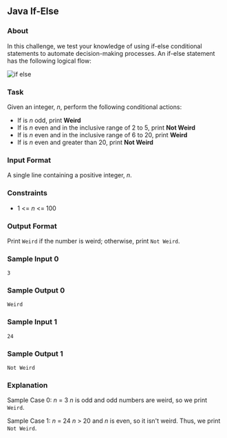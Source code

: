 ## Java If-Else

### About

In this challenge, we test your knowledge of using if-else conditional statements to automate decision-making processes.
An if-else statement has the following logical flow:

![if else](https://user-images.githubusercontent.com/122201501/226377496-a9088260-dc2e-4b6a-8b59-846747d69de7.png)

### Task

Given an integer, <i>n</i>, perform the following conditional actions:

<ul>
<li>If is <i>n</i> odd, print <b>Weird</b></li>
<li>If is <i>n</i> even and in the inclusive range of 2 to 5, print <b>Not Weird</b></li>
<li>If is <i>n</i> even and in the inclusive range of 6 to 20, print <b>Weird</b></li>
<li>If is <i>n</i> even and greater than 20, print <b>Not Weird</b></li>
</ul>

### Input Format

A single line containing a positive integer, <i>n</i>.

### Constraints

<ul>
<li>1 <= <i>n</i> <= 100</li>
</ul>

### Output Format

Print ```Weird``` if the number is weird; otherwise, print ```Not Weird```.

### Sample Input 0

```
3
```

### Sample Output 0

```
Weird
```

### Sample Input 1

```
24
```

### Sample Output 1

```
Not Weird
```

### Explanation

Sample Case 0: <i>n</i> = 3
<i>n</i> is odd and odd numbers are weird, so we print ```Weird```.

Sample Case 1: <i>n</i> = 24
<i>n</i> > 20 and <i>n</i> is even, so it isn't weird. Thus, we print ```Not Weird```.
